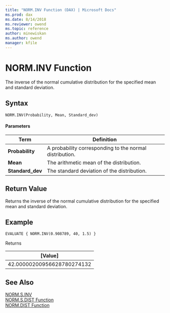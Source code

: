 ```yaml
---
title: "NORM.INV Function (DAX) | Microsoft Docs"
ms.prod: dax
ms.date: 8/14/2018
ms.reviewer: owend
ms.topic: reference
author: minewiskan
ms.author: owend
manager: kfile
---
```

# NORM.INV Function
The inverse of the normal cumulative distribution for the specified mean and standard deviation.
 
  
## Syntax  
  
```  
NORM.INV(Probability, Mean, Standard_dev)
```  
  
#### Parameters  
  
|Term|Definition|  
|--------|--------------|  
|**Probability**|A probability corresponding to the normal distribution.|  
|**Mean**|The arithmetic mean of the distribution.|
|**Standard_dev**|The standard deviation of the distribution.|
  
## Return Value  
Returns the inverse of the normal cumulative distribution for the specified mean and standard deviation.    
  
## Example  
  
```  
EVALUATE { NORM.INV(0.908789, 40, 1.5) }
```  
Returns

|[Value]  |
|---------|
|42.00000200956628780274132    |


## See Also  

[NORM.S.INV](norm-s-inv-dax.md)   
[NORM.S.DIST Function](norm-s-dist-dax.md)   
[NORM.DIST Function](norm-dist-dax.md)   

  
